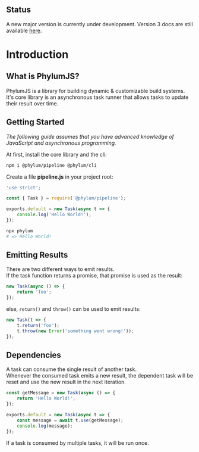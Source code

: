 
## Status
A new major version is currently under development.
Version 3 docs are still available [here](https://github.com/phylumjs/docs-v3/tree/master/src/pages).

# Introduction

## What is PhylumJS?
PhylumJS is a library for building dynamic &amp; customizable build systems.<br>
It's core library is an asynchronous task runner that allows tasks to update their result over time.

## Getting Started
*The following guide assumes that you have advanced knowledge of JavaScript and asynchronous programming.*

At first, install the core library and the cli:
```bash
npm i @phylum/pipeline @phylum/cli
```

Create a file **pipeline.js** in your project root:
```js
'use strict';

const { Task } = require('@phylum/pipeline');

exports.default = new Task(async t => {
	console.log('Hello World!');
});
```
```bash
npx phylum
# => Hello World!
```

## Emitting Results
There are two different ways to emit results.<br>
If the task function returns a promise, that promise is used as the result:
```ts
new Task(async () => {
	return 'foo';
});
```
else, `return()` and `throw()` can be used to emit results:
```ts
new Task(t => {
	t.return('foo');
	t.throw(new Error('something went wrong!'));
});
```

## Dependencies
A task can consume the single result of another task.<br>
Whenever the consumed task emits a new result, the dependent task will be reset and use the new result in the next iteration.
```js
const getMessage = new Task(async () => {
	return 'Hello World!';
});

exports.default = new Task(async t => {
	const message = await t.use(getMessage);
	console.log(message);
});
```
If a task is consumed by multiple tasks, it will be run once.
